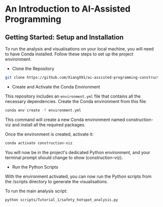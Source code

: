 # An Introduction to AI-Assisted Programming

## Getting Started: Setup and Installation
To run the analysis and visualisations on your local machine, you will need to have Conda installed. Follow these steps to set up the project environment.

* Clone the Repository
```bash
git clone https://github.com/XiangX91/ai-assisted-programming-construction.git
```

* Create and Activate the Conda Environment

This repository includes an `environment.yml` file that contains all the necessary dependencies. Create the Conda environment from this file:

```bash
conda env create -f environment.yml
```
This command will create a new Conda environment named construction-viz and install all the required packages.

Once the environment is created, activate it:

```bash
conda activate construction-viz
```
You will now be in the project's dedicated Python environment, and your terminal prompt should change to show (construction-viz).

* Run the Python Scripts

With the environment activated, you can now run the Python scripts from the /scripts directory to generate the visualisations.

To run the main analysis script:

```bash
python scripts/Tutorial_1/safety_hotspot_analysis.py
```
